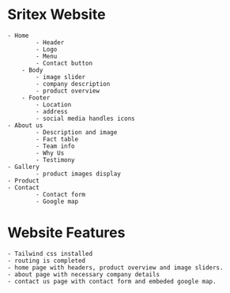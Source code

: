 # Sritex Website
    - Home
			- Header
			- Logo
			- Menu
			- Contact button
		- Body
			- image slider 
			- company description
			- product overview
		- Footer
			- Location
			- address
			- social media handles icons
    - About us
			- Description and image
			- Fact table
			- Team info
			- Why Us
			- Testimony
    - Gallery
			- product images display
    - Product
    - Contact
			- Contact form
			- Google map
# Website Features
	- Tailwind css installed
	- routing is completed
	- home page with headers, product overview and image sliders. 
	- about page with necessary company details
	- contact us page with contact form and embeded google map.
    